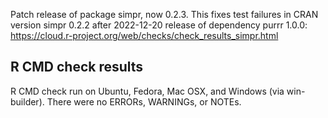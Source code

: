 Patch release of package simpr, now 0.2.3.  This fixes test failures in CRAN version simpr 0.2.2 after 2022-12-20 release of dependency purrr 1.0.0: https://cloud.r-project.org/web/checks/check_results_simpr.html


## R CMD check results
R CMD check run on Ubuntu, Fedora, Mac OSX, and Windows (via win-builder). There were no ERRORs, WARNINGs, or NOTEs.
